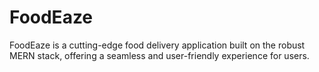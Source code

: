 # FoodEaze
FoodEaze is a cutting-edge food delivery application built on the robust MERN stack, offering a seamless and user-friendly experience for users.
